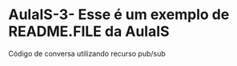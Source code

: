 # AulaIS-3- Esse é um exemplo de README.FILE da AulaIS
Código de conversa utilizando recurso pub/sub
